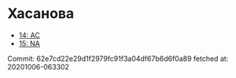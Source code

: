 # Хасанова
- [14: AC](14.md)
- [15: NA](15.md)

Commit: 62e7cd22e29d1f2979fc91f3a04df67b6d6f0a89
 fetched at: 20201006-063302

